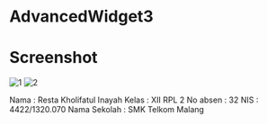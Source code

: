 # AdvancedWidget3 <h1>

# Screenshot
![1](http://imageshack.com/a/img923/688/NPdWvW.jpg)
![2](http://imageshack.com/a/img924/3209/Ic5iBc.jpg)

Nama : Resta Kholifatul Inayah 
Kelas : XII RPL 2 
No absen : 32 
NIS : 4422/1320.070 
Nama Sekolah : SMK Telkom Malang
